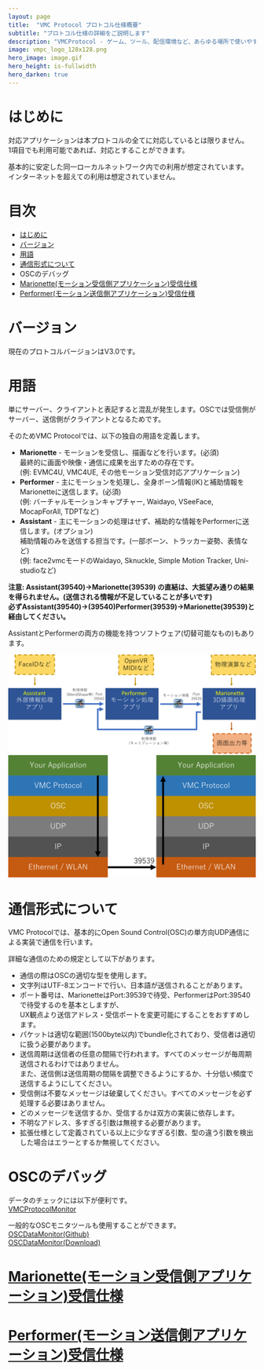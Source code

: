 ```yaml
---
layout: page
title:  "VMC Protocol プロトコル仕様概要"
subtitle: "プロトコル仕様の詳細をご説明します"
description: "VMCProtocol - ゲーム、ツール、配信環境など、あらゆる場所で使いやすいモーションキャプチャプロトコル仕様"
image: vmpc_logo_128x128.png
hero_image: image.gif
hero_height: is-fullwidth
hero_darken: true
---
```


# はじめに
対応アプリケーションは本プロトコルの全てに対応しているとは限りません。  
1項目でも利用可能であれば、対応とすることができます。  

基本的に安定した同一ローカルネットワーク内での利用が想定されています。  
インターネットを超えての利用は想定されていません。

# 目次
- [はじめに](#はじめに)
- [バージョン](#バージョン)
- [用語](#用語)
- [通信形式について](#通信形式について)
- OSCのデバッグ
- [Marionette(モーション受信側アプリケーション)受信仕様](marionette-spec)
- [Performer(モーション送信側アプリケーション)受信仕様](performer-spec)

# バージョン
現在のプロトコルバージョンはV3.0です。

# 用語
単にサーバー、クライアントと表記すると混乱が発生します。OSCでは受信側がサーバー、送信側がクライアントとなるためです。

そのためVMC Protocolでは、以下の独自の用語を定義します。

+ **Marionette** - モーションを受信し、描画などを行います。(必須)  
最終的に画面や映像・通信に成果を出すための存在です。  
(例: EVMC4U, VMC4UE, その他モーション受信対応アプリケーション)
+ **Performer** - 主にモーションを処理し、全身ボーン情報(IK)と補助情報をMarionetteに送信します。(必須)  
(例: バーチャルモーションキャプチャー, Waidayo, VSeeFace, MocapForAll, TDPTなど)
+ **Assistant** - 主にモーションの処理はせず、補助的な情報をPerformerに送信します。(オプション)  
補助情報のみを送信する担当です。(一部ボーン、トラッカー姿勢、表情など)   
(例: face2vmcモードのWaidayo, Sknuckle, Simple Motion Tracker, Uni-studioなど)

**注意: Assistant(39540)→Marionette(39539) の直結は、大抵望み通りの結果を得られません。(送信される情報が不足していることが多いです)**  
**必ずAssistant(39540)→(39540)Performer(39539)→Marionette(39539)と経由してください。**  

AssistantとPerformerの両方の機能を持つソフトウェア(切替可能なもの)もあります。

![flow](flow.gif)
![layer](layer.png)

# 通信形式について
VMC Protocolでは、基本的にOpen Sound Control(OSC)の単方向UDP通信による実装で通信を行います。

詳細な通信のための規定として以下があります。

+ 通信の際はOSCの適切な型を使用します。
+ 文字列はUTF-8エンコードで行い、日本語が送信されることがあります。
+ ポート番号は、MarionetteはPort:39539で待受、PerformerはPort:39540で待受するのを基本としますが、  
UX観点より送信アドレス・受信ポートを変更可能にすることをおすすめします。
+ パケットは適切な範囲(1500byte以内)でbundle化されており、受信者は適切に扱う必要があります。
+ 送信周期は送信者の任意の間隔で行われます。すべてのメッセージが毎周期送信されるわけではありません。  
また、送信側は送信周期の間隔を調整できるようにするか、十分低い頻度で送信するようにしてください。  
+ 受信側は不要なメッセージは破棄してください。すべてのメッセージを必ず処理する必要はありません。
+ どのメッセージを送信するか、受信するかは双方の実装に依存します。
+ 不明なアドレス、多すぎる引数は無視する必要があります。
+ 拡張仕様として定義されている以上に少なすぎる引数、型の違う引数を検出した場合はエラーとするか無視してください。

# OSCのデバッグ
データのチェックには以下が便利です。  
[VMCProtocolMonitor](https://github.com/gpsnmeajp/VMCProtocolMonitor)

一般的なOSCモニタツールも使用することができます。  
[OSCDataMonitor(Github)](https://github.com/kasperkamperman/OSCDataMonitor)  
[OSCDataMonitor(Download)](https://www.kasperkamperman.com/blog/processing-code/osc-datamonitor/)  


# [Marionette(モーション受信側アプリケーション)受信仕様](marionette-spec)
# [Performer(モーション送信側アプリケーション)受信仕様](performer-spec)
